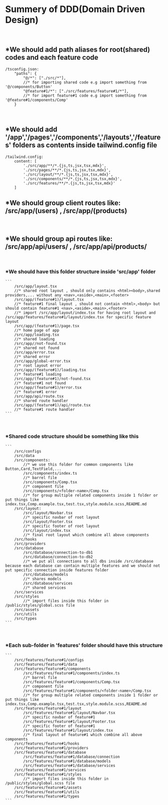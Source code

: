 # Summery of DDD(Domain Driven Design)

<br />

## \*We should add path aliases for root(shared) codes and each feature code

    /tsconfig.json:
        "paths": {
            "@/*": ["./src/*"],
            //* for importing shared code e.g import something from '@/components/Button'
            "@feature#1/*": ["./src/features/feature#1/*"],
            //* for import feature#1 code e.g import something from '@feature#1/components/Comp'
        }

<br />

## \*We should add '/app','/pages','/components','/layouts','/features' folders as contents inside tailwind.config file

    /tailwind.config:
        content: [
            './src/app/**/*.{js,ts,jsx,tsx,mdx}',
            './src/pages/**/*.{js,ts,jsx,tsx,mdx}',
            './src/layout/**/*.{js,ts,jsx,tsx,mdx}',
            './src/components/**/*.{js,ts,jsx,tsx,mdx}',
            './src/features/**/*.{js,ts,jsx,tsx,mdx}'
        ]

## \*We should group client routes like: /src/app/(users) , /src/app/(products)

<br />

## \*We should group api routes like: /src/app/api/users/ , /src/app/api/products/

<br />

### \*We should have this folder structure inside 'src/app' folder

    ```
        /src/app/layout.tsx
        //* shared root layout , should only contains <html><body>,shared providers,... without any <nav>,<aside>,<main>,<footer>
        /src/app/(feature#1)/layout.tsx
        //* feature#1 final layout , should not contain <html>,<body> but should contain feature#1 <nav>,<aside>,<main>,<footer>
        //* import /src/app/layout/index.tsx for having root layout and /src/app/features/feature#1/layout/index.tsx for specific feature layout
        /src/app/(feature#1)/page.tsx
        //* home page of app
        /src/app/loading.tsx
        //* shared loading
        /src/app//not-found.tsx
        //* shared not found
        /src/app/error.tsx
        //* shared error
        /src/app/global-error.tsx
        //* root layout error
        /src/app/(feature#1)/loading.tsx
        //* feature#1 loading
        /src/app/(feature#1)/not-found.tsx
        //* feature#1 not found
        /src/app/(feature#1)/error.tsx
        //* feature#1 error
        /src/app/api/route.tsx
        //* shared route handler
        /src/app/(feature#1)/api/route.tsx
        //* feature#1 route handler
    ```

<br />

### \*Shared code structure should be something like this

    ```
        /src/configs
        /src/data
        /src/components:
            //* we use this folder for common components like Button,Card,TextField,...
            /src/components/index.ts
            //* barrel file
            /src/components/Comp.tsx
            //* component file
            /src/components/<folder-name>/Comp.tsx
            //* for group multiple related components inside 1 folder or put things like index.tsx,Comp.example.tsx,test.tsx,style.module.scss,README.md
        /src/layout:
            /src/layout/Navbar.tsx
            //* specific navbar of root layout
            /src/layout/Footer.tsx
            //* specific footer of root layout
            /src/layout/index.tsx
            //* final root layout which combine all above components
        /src/hooks
        /src/providers
        /src/database
            /src/database/connection-to-db1
            /src/database/connection-to-db2
            //* we put all connections to all dbs inside /src/database because each database can contain multiple features and we should not put specific connection inside features folder
            /src/database/models
            //* shares models
            /src/database/services
            //* shared services
        /src/services
        /src/styles
            //* import files inside this folder in /public/styles/global.scss file
        /src/assets
        /src/utils
        /src/types
    ```

<br />

### \*Each sub-folder in 'features' folder should have this structure

    ```
        /src/features/feature#1/configs
        /src/features/feature#1/data
        /src/features/feature#1/components
            /src/features/feature#1/components/index.ts
            //* barrel file
            /src/features/feature#1/components/Comp.tsx
            //* component file
            /src/features/feature#1/components/<folder-name>/Comp.tsx
            //* for group multiple related components inside 1 folder or put things like index.tsx,Comp.example.tsx,test.tsx,style.module.scss,README.md
        /src/features/feature#1/layout
            /src/features/feature#1/layout/Navbar.tsx
            //* specific navbar of feature#1
            /src/features/feature#1/layout/Footer.tsx
            //* specific footer of feature#1
            /src/features/feature#1/layout/index.tsx
            //* final layout of feature#1 which combine all above components
        /src/features/feature#1/hooks
        /src/features/feature#1/providers
        /src/features/feature#1/database
            /src/features/feature#1/database/connection
            /src/features/feature#1/database/models
            /src/features/feature#1/database/services
        /src/features/feature#1/services
        /src/features/feature#1/styles
            //* import files inside this folder in /public/styles/global.scss file
        /src/features/feature#1/assets
        /src/features/feature#1/utils
        /src/features/feature#1/types
    ```

